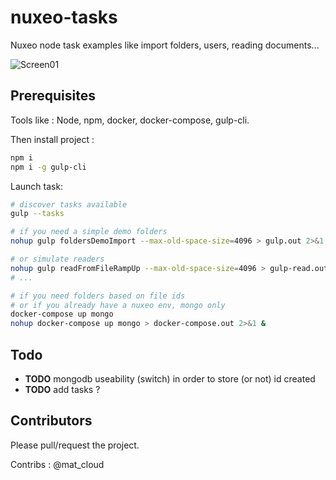 # nuxeo-tasks
Nuxeo node task examples like import folders, users, reading documents...

![Screen01](screenshots/nuxeo-tasks-01.gif)

## Prerequisites

Tools like : Node, npm, docker, docker-compose, gulp-cli.

Then install project :
```bash
npm i
npm i -g gulp-cli
```

Launch task:
```bash
# discover tasks available
gulp --tasks

# if you need a simple demo folders
nohup gulp foldersDemoImport --max-old-space-size=4096 > gulp.out 2>&1 &

# or simulate readers
nohup gulp readFromFileRampUp --max-old-space-size=4096 > gulp-read.out 2>&1 &
# ...

# if you need folders based on file ids
# or if you already have a nuxeo env, mongo only
docker-compose up mongo
nohup docker-compose up mongo > docker-compose.out 2>&1 &

```

## Todo

- **TODO** mongodb useability (switch) in order to store (or not) id created
- **TODO** add tasks ?


## Contributors

Please pull/request the project.

Contribs : @mat_cloud
